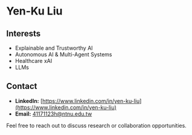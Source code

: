 # Yen-Ku Liu

## Interests

* Explainable and Trustworthy AI
* Autonomous AI & Multi-Agent Systems
* Healthcare xAI
* LLMs

## Contact

* **LinkedIn:** [https://www.linkedin.com/in/yen-ku-liu](https://www.linkedin.com/in/yen-ku-liu)
* **Email:** [41171123h@ntnu.edu.tw](mailto:41171123h@ntnu.edu.tw)

Feel free to reach out to discuss research or collaboration opportunities.
